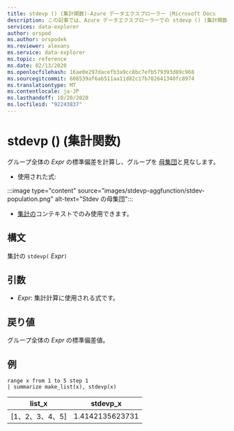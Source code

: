 ```yaml
---
title: stdevp () (集計関数)-Azure データエクスプローラー |Microsoft Docs
description: この記事では、Azure データエクスプローラーでの stdevp () (集計関数) について説明します。
services: data-explorer
author: orspod
ms.author: orspodek
ms.reviewer: alexans
ms.service: data-explorer
ms.topic: reference
ms.date: 02/13/2020
ms.openlocfilehash: 16ae0e297dacefb3a9cc8bc7efb579393d89c968
ms.sourcegitcommit: 608539af6ab511aa11d82c17b782641340fc8974
ms.translationtype: MT
ms.contentlocale: ja-JP
ms.lasthandoff: 10/20/2020
ms.locfileid: "92243837"
---
```

# <a name="stdevp-aggregation-function"></a>stdevp () (集計関数)

グループ全体の *Expr* の標準偏差を計算し、グループを [母集団](https://en.wikipedia.org/wiki/Statistical_population)と見なします。 

* 使用された式:

:::image type="content" source="images/stdevp-aggfunction/stdev-population.png" alt-text="Stdev の母集団":::

* [集計の](summarizeoperator.md)コンテキストでのみ使用できます。

## <a name="syntax"></a>構文

集計の `stdevp(` *Expr*`)`

## <a name="arguments"></a>引数

* *Expr*: 集計計算に使用される式です。 

## <a name="returns"></a>戻り値

グループ全体の *Expr* の標準偏差値。
 
## <a name="examples"></a>例

```kusto
range x from 1 to 5 step 1
| summarize make_list(x), stdevp(x)

```

|list_x|stdevp_x|
|---|---|
|[1、2、3、4、5]|1.4142135623731|